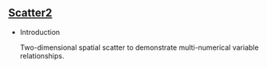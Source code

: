 ## [Scatter2](/basic/scatter2)

- Introduction

   Two-dimensional spatial scatter to demonstrate multi-numerical variable relationships.
